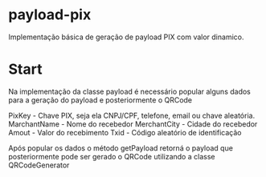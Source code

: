 # payload-pix

Implementação básica de geração de payload PIX com valor dinamico.

# Start
Na implementação da classe payload é necessário popular alguns dados para a geração do payload e posteriormente o QRCode

PixKey - Chave PIX, seja ela CNPJ/CPF, telefone, email ou chave aleatória.
MarchantName - Nome do recebedor
MerchantCity - Cidade do recebedor
Amout - Valor do recebimento
Txid - Código aleatório de identificação

Após popular os dados o método getPayload retorná o payload que posteriormente pode ser gerado o QRCode utilizando a classe QRCodeGenerator
